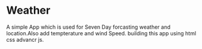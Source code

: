 # Weather
A simple App which is used for Seven Day forcasting  weather and location.Also add tempterature and  wind Speed.
building this app using html css advancr js.
